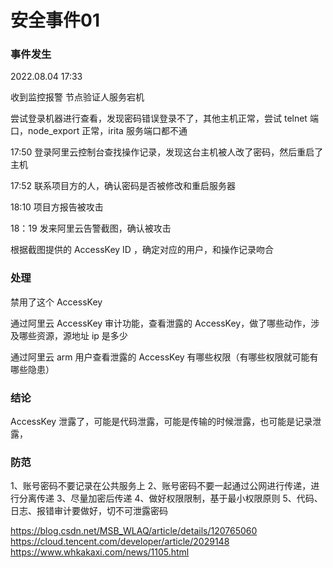 # 安全事件01



### 事件发生

2022.08.04 17:33 

收到监控报警 节点验证人服务宕机

尝试登录机器进行查看，发现密码错误登录不了，其他主机正常，尝试 telnet 端口，node_export 正常，irita 服务端口都不通

17:50
登录阿里云控制台查找操作记录，发现这台主机被人改了密码，然后重启了主机

17:52
联系项目方的人，确认密码是否被修改和重启服务器

18:10
项目方报告被攻击

18：19
发来阿里云告警截图，确认被攻击

根据截图提供的 AccessKey ID ，确定对应的用户，和操作记录吻合

### 处理

禁用了这个 AccessKey

通过阿里云 AccessKey 审计功能，查看泄露的 AccessKey，做了哪些动作，涉及哪些资源，源地址 ip 是多少

通过阿里云 arm 用户查看泄露的 AccessKey 有哪些权限（有哪些权限就可能有哪些隐患）

### 结论

AccessKey 泄露了，可能是代码泄露，可能是传输的时候泄露，也可能是记录泄露，

### 防范

  1、账号密码不要记录在公共服务上
  2、账号密码不要一起通过公网进行传递，进行分离传递
  3、尽量加密后传递
  4、做好权限限制，基于最小权限原则
  5、代码、日志、报错审计要做好，切不可泄露密码


https://blog.csdn.net/MSB_WLAQ/article/details/120765060
https://cloud.tencent.com/developer/article/2029148
https://www.whkakaxi.com/news/1105.html